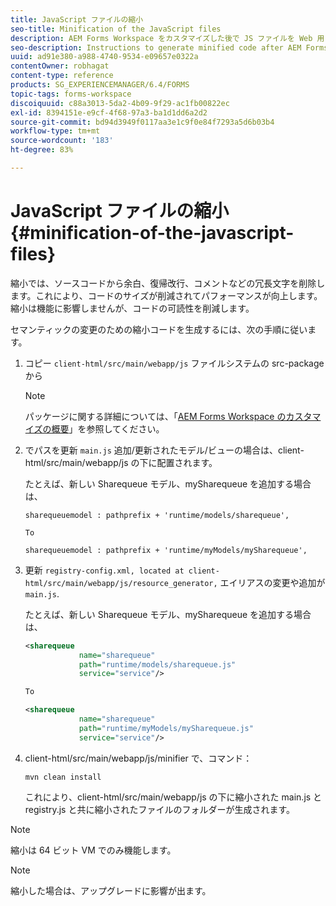 ```yaml
---
title: JavaScript ファイルの縮小
seo-title: Minification of the JavaScript files
description: AEM Forms Workspace をカスタマイズした後で JS ファイルを Web 用に最適化するための縮小コードを生成する手順。
seo-description: Instructions to generate minified code after AEM Forms workspace customizations to optimize the JS files for the web.
uuid: ad91e380-a988-4740-9534-e09657e0322a
contentOwner: robhagat
content-type: reference
products: SG_EXPERIENCEMANAGER/6.4/FORMS
topic-tags: forms-workspace
discoiquuid: c88a3013-5da2-4b09-9f29-ac1fb00822ec
exl-id: 8394151e-e9cf-4f68-97a3-ba1d1dd6a2d2
source-git-commit: bd94d3949f0117aa3e1c9f0e84f7293a5d6b03b4
workflow-type: tm+mt
source-wordcount: '183'
ht-degree: 83%

---
```


# JavaScript ファイルの縮小 {#minification-of-the-javascript-files}

縮小では、ソースコードから余白、復帰改行、コメントなどの冗長文字を削除します。これにより、コードのサイズが削減されてパフォーマンスが向上します。縮小は機能に影響しませんが、コードの可読性を削減します。

セマンティックの変更のための縮小コードを生成するには、次の手順に従います。

1. コピー `client-html/src/main/webapp/js` ファイルシステムの src-package から

   >[!NOTE]
   >
   >パッケージに関する詳細については、「[AEM Forms Workspace のカスタマイズの概要](/help/forms/using/introduction-customizing-html-workspace.md)」を参照してください。

1. でパスを更新 `main.js` 追加/更新されたモデル/ビューの場合は、client-html/src/main/webapp/js の下に配置されます。

   たとえば、新しい Sharequeue モデル、mySharequeue を追加する場合は、

   ```
   sharequeuemodel : pathprefix + 'runtime/models/sharequeue',
   
   To
   
   sharequeuemodel : pathprefix + 'runtime/myModels/mySharequeue',
   ```

1. 更新 `registry-config.xml, located at client-html/src/main/webapp/js/resource_generator,` エイリアスの変更や追加が `main.js`.

   たとえば、新しい Sharequeue モデル、mySharequeue を追加する場合は、

   ```xml
   <sharequeue
               name="sharequeue"
               path="runtime/models/sharequeue.js"
               service="service"/>
   
   To
   
   <sharequeue
               name="sharequeue"
               path="runtime/myModels/mySharequeue.js"
               service="service"/>
   ```

1. client-html/src/main/webapp/js/minifier で、コマンド：

   ```shell
   mvn clean install
   ```

   これにより、client-html/src/main/webapp/js の下に縮小された main.js と registry.js と共に縮小されたファイルのフォルダーが生成されます。

>[!NOTE]
>
>縮小は 64 ビット VM でのみ機能します。

>[!NOTE]
>
>縮小した場合は、アップグレードに影響が出ます。

